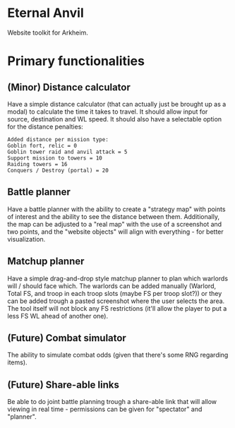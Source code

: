 Eternal Anvil
===
Website toolkit for Arkheim.


# Primary functionalities

## (Minor) Distance calculator
Have a simple distance calculator (that can actually just be brought up as a modal) to calculate the time it takes to travel. It should allow input for source, destination and WL speed. It should also have a selectable option for the distance penalties:
```
Added distance per mission type:
Goblin fort, relic = 0
Goblin tower raid and anvil attack = 5
Support mission to towers = 10
Raiding towers = 16
Conquers / Destroy (portal) = 20
```

## Battle planner
Have a battle planner with the ability to create a "strategy map" with points of interest and the ability to see the distance between them. Additionally, the map can be adjusted to a "real map" with the use of a screenshot and two points, and the "website objects" will align with everything - for better visualization.

## Matchup planner
Have a simple drag-and-drop style matchup planner to plan which warlords will / should face which. The warlords can be added manually (Warlord, Total FS, and troop in each troop slots (maybe FS per troop slot?)) or they can be added trough a pasted screenshot where the user selects the area. The tool itself will not block any FS restrictions (it'll allow the player to put a less FS WL ahead of another one).

## (Future) Combat simulator
The ability to simulate combat odds (given that there's some RNG regarding items).

## (Future) Share-able links
Be able to do joint battle planning trough a share-able link that will allow viewing in real time - permissions can be given for "spectator" and "planner".

